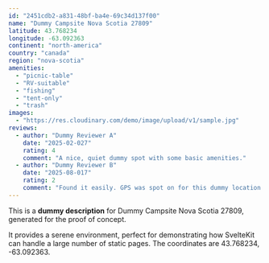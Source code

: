 ```yaml
---
id: "2451cdb2-a831-48bf-ba4e-69c34d137f00"
name: "Dummy Campsite Nova Scotia 27809"
latitude: 43.768234
longitude: -63.092363
continent: "north-america"
country: "canada"
region: "nova-scotia"
amenities:
  - "picnic-table"
  - "RV-suitable"
  - "fishing"
  - "tent-only"
  - "trash"
images:
  - "https://res.cloudinary.com/demo/image/upload/v1/sample.jpg"
reviews:
  - author: "Dummy Reviewer A"
    date: "2025-02-027"
    rating: 4
    comment: "A nice, quiet dummy spot with some basic amenities."
  - author: "Dummy Reviewer B"
    date: "2025-08-017"
    rating: 2
    comment: "Found it easily. GPS was spot on for this dummy location."
---
```


This is a **dummy description** for Dummy Campsite Nova Scotia 27809, generated for the proof of concept.

It provides a serene environment, perfect for demonstrating how SvelteKit can handle a large number of static pages. The coordinates are 43.768234, -63.092363.
